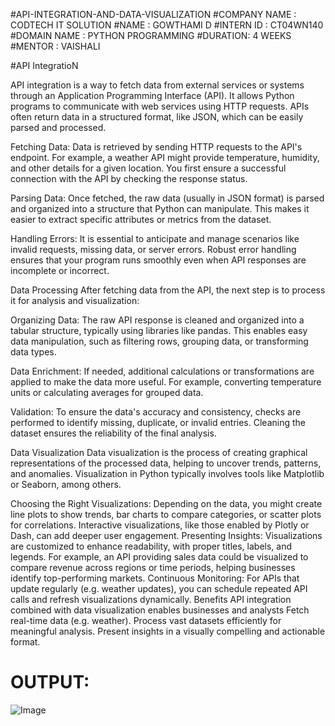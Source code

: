 #API-INTEGRATION-AND-DATA-VISUALIZATION
#COMPANY NAME : CODTECH IT SOLUTION
#NAME : GOWTHAMI D
#INTERN ID : CT04WN140
#DOMAIN NAME : PYTHON PROGRAMMING
#DURATION: 4 WEEKS
#MENTOR : VAISHALI 

#API IntegratioN

API integration is a way to fetch data from external services or systems through an Application Programming Interface (API). It allows Python programs to communicate with web services using HTTP requests. APIs often return data in a structured format, like JSON, which can be easily parsed and processed.

Fetching Data: Data is retrieved by sending HTTP requests to the API's endpoint. For example, a weather API might provide temperature, humidity, and other details for a given location. You first ensure a successful connection with the API by checking the response status.

Parsing Data: Once fetched, the raw data (usually in JSON format) is parsed and organized into a structure that Python can manipulate. This makes it easier to extract specific attributes or metrics from the dataset.

Handling Errors: It is essential to anticipate and manage scenarios like invalid requests, missing data, or server errors. Robust error handling ensures that your program runs smoothly even when API responses are incomplete or incorrect.

Data Processing
After fetching data from the API, the next step is to process it for analysis and visualization:

Organizing Data: The raw API response is cleaned and organized into a tabular structure, typically using libraries like pandas. This enables easy data manipulation, such as filtering rows, grouping data, or transforming data types.

Data Enrichment: If needed, additional calculations or transformations are applied to make the data more useful. For example, converting temperature units or calculating averages for grouped data.

Validation: To ensure the data's accuracy and consistency, checks are performed to identify missing, duplicate, or invalid entries. Cleaning the dataset ensures the reliability of the final analysis.

Data Visualization
Data visualization is the process of creating graphical representations of the processed data, helping to uncover trends, patterns, and anomalies. Visualization in Python typically involves tools like Matplotlib or Seaborn, among others.

Choosing the Right Visualizations: Depending on the data, you might create line plots to show trends, bar charts to compare categories, or scatter plots for correlations. Interactive visualizations, like those enabled by Plotly or Dash, can add deeper user engagement.
Presenting Insights: Visualizations are customized to enhance readability, with proper titles, labels, and legends. For example, an API providing sales data could be visualized to compare revenue across regions or time periods, helping businesses identify top-performing markets.
Continuous Monitoring: For APIs that update regularly (e.g. weather updates), you can schedule repeated API calls and refresh visualizations dynamically.
Benefits
API integration combined with data visualization enables businesses and analysts 
Fetch real-time data (e.g. weather).
Process vast datasets efficiently for meaningful analysis.
Present insights in a visually compelling and actionable format.
# OUTPUT:
![Image](https://github.com/user-attachments/assets/92a7db68-42dc-4e0b-9005-cd9af2728da0)

